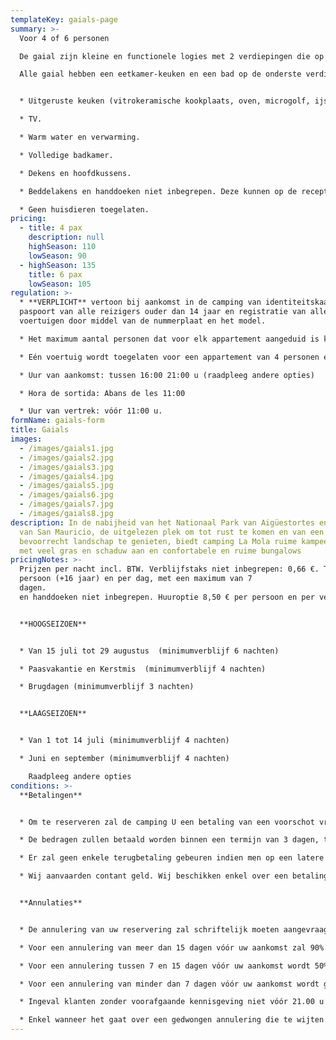 ```yaml
---
templateKey: gaials-page
summary: >-
  Voor 4 of 6 personen

  De gaial zijn kleine en functionele logies met 2 verdiepingen die op het hogere gedeelte van de camping (aangebouwd aan het hoofdgebouw) gelegen zijn. Ze liggen niet op dezelfde hoogte als de hoofdweg maar ze hebben een gemeubileerd terras dat wel moet gedeeld worden met de andere appartementen maar elk appartement heeft z’n eigen genummerde tafel en stoelen. 

  Alle gaial hebben een eetkamer-keuken en een bad op de onderste verdieping en de indeling van de kamers varieert per appartement. De kamers liggen onder een schuin aflopend dak; de appartementen voor 4 personen hebben 2 slaapkamers en die voor 6 personen hebben er 3. 


  * Uitgeruste keuken (vitrokeramische kookplaats, oven, microgolf, ijskast, koffiezetapparaat, keukengerei, vaatwerk …) 

  * TV.

  * Warm water en verwarming.

  * Volledige badkamer.

  * Dekens en hoofdkussens.

  * Beddelakens en handdoeken niet inbegrepen. Deze kunnen op de receptie gehuurd worden.

  * Geen huisdieren toegelaten.
pricing:
  - title: 4 pax
    description: null
    highSeason: 110
    lowSeason: 90
  - highSeason: 135
    title: 6 pax
    lowSeason: 105
regulation: >-
  * **VERPLICHT** vertoon bij aankomst in de camping van identiteitskaart of
  paspoort van alle reizigers ouder dan 14 jaar en registratie van alle
  voertuigen door middel van de nummerplaat en het model.

  * Het maximum aantal personen dat voor elk appartement aangeduid is kan nooit overschreden worden zonder toelating.

  * Eén voertuig wordt toegelaten voor een appartement van 4 personen en 2 voertuigen voor een appartement van 6 personen die in de prijs zijn inbegrepen. Elk bijkomend voertuig zal geregistreerd en betaald moeten worden volgens het geldige tarief.

  * Uur van aankomst: tussen 16:00 21:00 u (raadpleeg andere opties)

  * Hora de sortida: Abans de les 11:00

  * Uur van vertrek: vóór 11:00 u.
formName: gaials-form
title: Gaials
images:
  - /images/gaials1.jpg
  - /images/gaials2.jpg
  - /images/gaials3.jpg
  - /images/gaials4.jpg
  - /images/gaials5.jpg
  - /images/gaials6.jpg
  - /images/gaials7.jpg
  - /images/gaials8.jpg
description: In de nabijheid van het Nationaal Park van Aigüestortes en het Meer
  van San Mauricio, de uitgelezen plek om tot rust te komen en van een
  bevoorrecht landschap te genieten, biedt camping La Mola ruime kampeerplaatsen
  met veel gras en schaduw aan en confortabele en ruime bungalows
pricingNotes: >-
  Prijzen per nacht incl. BTW. Verblijfstaks niet inbegrepen: 0,66 €. Tarief per
  persoon (+16 jaar) en per dag, met een maximum van 7
  dagen.                                                                                                                                         Lakens
  en handdoeken niet inbegrepen. Huuroptie 8,50 € per persoon en per verblijf.


  **HOOGSEIZOEN**                   


  * Van 15 juli tot 29 augustus  (minimumverblijf 6 nachten)                           

  * Paasvakantie en Kerstmis  (minimumverblijf 4 nachten)

  * Brugdagen (minimumverblijf 3 nachten)


  **LAAGSEIZOEN**


  * Van 1 tot 14 juli (minimumverblijf 4 nachten)             

  * Juni en september (minimumverblijf 4 nachten)

    Raadpleeg andere opties
conditions: >-
  **Betalingen**


  * Om te reserveren zal de camping U een betaling van een voorschot vragen, dat afhankelijk is van het seizoen en dat tot 40% van het totale bedrag van het verblijf kan bedragen.

  * De bedragen zullen betaald worden binnen een termijn van 3 dagen, te rekenen vanaf de datum van de aanvraag en zullen gedaan worden door middel van overboeking op het bankrekeningnummer dat U op het ogenblik van de officiële reservering zal medegedeeld worden. Het resterende saldo zal contant afgerekend worden bij aankomst in de camping.

  * Er zal geen enkele terugbetaling gebeuren indien men op een latere datum (dan degene die afgesproken is) aankomt of op een vroegere datum (dan degene die afgesproken is) vertrekt. 

  * Wij aanvaarden contant geld. Wij beschikken enkel over een betalingsdienst met bankkaart gedurende de maanden juli en augustus. Er bestaat ook een mogelijkheid om een bankoverschrijving te doen.


  **Annulaties**


  * De annulering van uw reservering zal schriftelijk moeten aangevraagd worden via e-mail naar *[info@campinglamola.com](mailto:info@campinglamola.com)*

  * Voor een annulering van meer dan 15 dagen vóór uw aankomst zal 90% van de borgsom terugbetaald worden.

  * Voor een annulering tussen 7 en 15 dagen vóór uw aankomst wordt 50% van de brog terugbetaald.

  * Voor een annulering van minder dan 7 dagen vóór uw aankomst wordt geen borgsom terugbetaald.

  * Ingeval klanten zonder voorafgaande kennisgeving niet vóór 21.00 u op de dag van aankomst op de camping arriveren dan zal de reservering als geannuleerd beschouwd worden. 

  * Enkel wanneer het gaat over een gedwongen annulering die te wijten is aan mobiliteitsbeperkingen opgelegd door de autoriteiten, zal de totale borgsom terugbetaald worden. Voor andere redenen zullen onze Algemene Annuleringsvoorwaarden toegepast worden.
---
```

